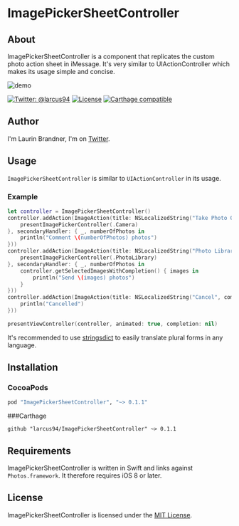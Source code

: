 # ImagePickerSheetController

## About
ImagePickerSheetController is a component that replicates the custom photo action sheet in iMessage. It's very similar to UIActionController which makes its usage simple and concise.

![demo](Screenshots/GoT.gif)

[![Twitter: @larcus94](https://img.shields.io/badge/contact-@larcus94-blue.svg?style=flat)](https://twitter.com/larcus94)
[![License](http://img.shields.io/badge/license-MIT-green.svg?style=flat)](https://github.com/larcus94/ImagePickerSheetController/blob/master/LICENSE)
[![Carthage compatible](https://img.shields.io/badge/Carthage-compatible-4BC51D.svg?style=flat)](https://github.com/Carthage/Carthage)

## Author
I'm Laurin Brandner, I'm on [Twitter](https://twitter.com/larcus94).

## Usage
`ImagePickerSheetController` is similar to `UIActionController` in its usage.

### Example

```swift
let controller = ImagePickerSheetController()
controller.addAction(ImageAction(title: NSLocalizedString("Take Photo Or Video", comment: "Action Title"), secondaryTitle: NSLocalizedString("Add comment", comment: "Action Title"), handler: { _ in
	presentImagePickerController(.Camera)
}, secondaryHandler: { _, numberOfPhotos in
	println("Comment \(numberOfPhotos) photos")
}))
controller.addAction(ImageAction(title: NSLocalizedString("Photo Library", comment: "Action Title"), secondaryTitle: { NSString.localizedStringWithFormat(NSLocalizedString("ImagePickerSheet.button1.Send %lu Photo", comment: "Action Title"), $0) as String}, handler: { _ in
	presentImagePickerController(.PhotoLibrary)
}, secondaryHandler: { _, numberOfPhotos in
	controller.getSelectedImagesWithCompletion() { images in
		println("Send \(images) photos")
	}
}))
controller.addAction(ImageAction(title: NSLocalizedString("Cancel", comment: "Action Title"), style: .Cancel, handler: { _ in
	println("Cancelled")
}))
            
presentViewController(controller, animated: true, completion: nil)
```
It's recommended to use [stringsdict](https://developer.apple.com/library/ios/documentation/MacOSX/Conceptual/BPInternational/StringsdictFileFormat/StringsdictFileFormat.html) to easily translate plural forms in any language.

## Installation

### CocoaPods
```ruby
pod "ImagePickerSheetController", "~> 0.1.1"
```

###Carthage
```objc
github "larcus94/ImagePickerSheetController" ~> 0.1.1
```


## Requirements
ImagePickerSheetController is written in Swift and links against `Photos.framework`. It therefore requires iOS 8 or later.

## License
ImagePickerSheetController is licensed under the [MIT License](http://opensource.org/licenses/mit-license.php).

